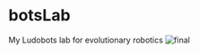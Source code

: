 # botsLab
 My Ludobots lab for evolutionary robotics 
![final](https://user-images.githubusercontent.com/40773550/236340943-e9e0a9a7-bebc-45da-a2c5-9b0a1afa52e7.gif)
